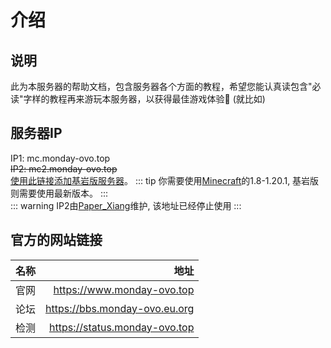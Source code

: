 # 介绍
## 说明
此为本服务器的帮助文档，包含服务器各个方面的教程，希望您能认真读包含"必读"字样的教程再来游玩本服务器，以获得最佳游戏体验:tada:
(就比如)


## 服务器IP
IP1: mc.monday-ovo.top  
~~IP2: mc2.monday-ovo.top~~   
[使用此链接添加基岩版服务器](minecraft://?addExternalServer=Monday|play.simpfun.cn:24458 "跳转添加服务器")。
::: tip
你需要使用[Minecraft](https://www.minecraft.net "跳转到Minecraft官网")的1.8-1.20.1,
基岩版则需要使用最新版本。
:::   
::: warning
IP2由[Paper_Xiang](https://user.qzone.qq.com/3129280891 "跳转到他的QQ空间")维护,
该地址已经停止使用
:::   



## 官方的网站链接
| 名称          | 地址          |
| ------------- |-------------:|
| 官网          | https://www.monday-ovo.top |
| 论坛      | https://bbs.monday-ovo.eu.org      |
| 检测 | https://status.monday-ovo.top      |  
